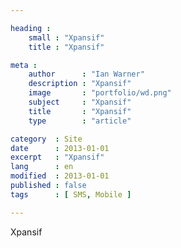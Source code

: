 ```yaml
---

heading :
    small : "Xpansif"
    title : "Xpansif"

meta :
    author      : "Ian Warner"
    description : "Xpansif"
    image       : "portfolio/wd.png"
    subject     : "Xpansif"
    title       : "Xpansif"
    type        : "article"

category  : Site
date      : 2013-01-01
excerpt   : "Xpansif"
lang      : en
modified  : 2013-01-01
published : false
tags      : [ SMS, Mobile ]

---
```


Xpansif